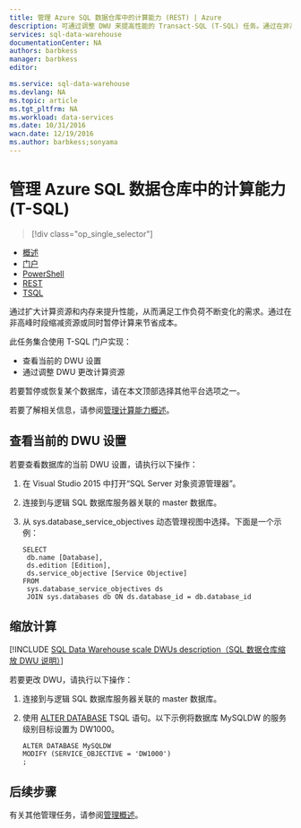 ```yaml
---
title: 管理 Azure SQL 数据仓库中的计算能力 (REST) | Azure
description: 可通过调整 DWU 来提高性能的 Transact-SQL (T-SQL) 任务。通过在非高峰期缩减性能来节省成本。
services: sql-data-warehouse
documentationCenter: NA
authors: barbkess
manager: barbkess
editor: 

ms.service: sql-data-warehouse
ms.devlang: NA
ms.topic: article
ms.tgt_pltfrm: NA
ms.workload: data-services
ms.date: 10/31/2016
wacn.date: 12/19/2016
ms.author: barbkess;sonyama
---
```


# 管理 Azure SQL 数据仓库中的计算能力 (T-SQL)

> [!div class="op_single_selector"]
- [概述](./sql-data-warehouse-manage-compute-overview.md)
- [门户](./sql-data-warehouse-manage-compute-portal.md)
- [PowerShell](./sql-data-warehouse-manage-compute-powershell.md)
- [REST](./sql-data-warehouse-manage-compute-rest-api.md)
- [TSQL](./sql-data-warehouse-manage-compute-tsql.md)

通过扩大计算资源和内存来提升性能，从而满足工作负荷不断变化的需求。通过在非高峰时段缩减资源或同时暂停计算来节省成本。

此任务集合使用 T-SQL 门户实现：

- 查看当前的 DWU 设置
- 通过调整 DWU 更改计算资源

若要暂停或恢复某个数据库，请在本文顶部选择其他平台选项之一。

若要了解相关信息，请参阅[管理计算能力概述][Manage compute power overview]。

<a name="current-dwu-bk"></a>

## 查看当前的 DWU 设置
若要查看数据库的当前 DWU 设置，请执行以下操作：

1. 在 Visual Studio 2015 中打开“SQL Server 对象资源管理器”。
2. 连接到与逻辑 SQL 数据库服务器关联的 master 数据库。
3. 从 sys.database\_service\_objectives 动态管理视图中选择。下面是一个示例：

    ```
    SELECT
     db.name [Database],
     ds.edition [Edition],
     ds.service_objective [Service Objective]
    FROM
     sys.database_service_objectives ds
     JOIN sys.databases db ON ds.database_id = db.database_id
    ```

<a name="scale-dwu-bk"></a>
<a name="scale-compute-bk"></a>

## 缩放计算
[!INCLUDE [SQL Data Warehouse scale DWUs description（SQL 数据仓库缩放 DWU 说明）](../../includes/sql-data-warehouse-scale-dwus-description.md)]

若要更改 DWU，请执行以下操作：

1. 连接到与逻辑 SQL 数据库服务器关联的 master 数据库。
2. 使用 [ALTER DATABASE][ALTER DATABASE] TSQL 语句。以下示例将数据库 MySQLDW 的服务级别目标设置为 DW1000。

    ```
    ALTER DATABASE MySQLDW
    MODIFY (SERVICE_OBJECTIVE = 'DW1000')
    ;
    ```

<a name="next-steps-bk"></a>

## 后续步骤
有关其他管理任务，请参阅[管理概述][Management overview]。

<!--Image references-->

<!--Article references-->
[Service capacity limits]: ./sql-data-warehouse-service-capacity-limits.md
[Management overview]: ./sql-data-warehouse-overview-manage.md
[Manage compute power overview]: ./sql-data-warehouse-manage-compute-overview.md

<!--MSDN references-->

[ALTER DATABASE]: https://msdn.microsoft.com/zh-cn/library/mt204042.aspx

<!--Other Web references-->

[Azure portal]: http://portal.azure.cn/

<!---HONumber=Mooncake_1212_2016-->
